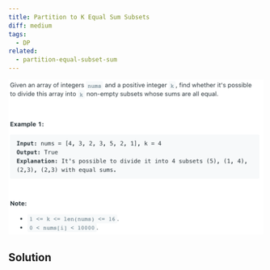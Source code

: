 ```yaml
---
title: Partition to K Equal Sum Subsets
diff: medium
tags:
  - DP
related:
  - partition-equal-subset-sum
---
```


<img class="medium-zoom" src="/algo/partition-to-k-equal-sum-subsets.png" alt="https://leetcode.com/problems/partition-to-k-equal-sum-subsets">

## Solution

```py

```
